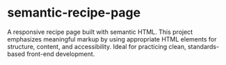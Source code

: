 # semantic-recipe-page
A responsive recipe page built with semantic HTML. This project emphasizes meaningful markup by using appropriate HTML elements for structure, content, and accessibility. Ideal for practicing clean, standards-based front-end development.
